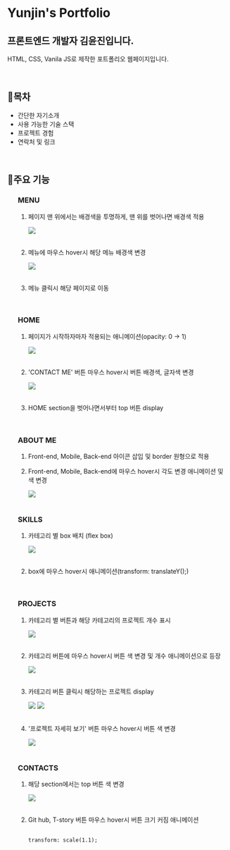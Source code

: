 Yunjin's Portfolio
==================
프론트엔드 개발자 김윤진입니다.
-------------------------------
HTML, CSS, Vanila JS로 제작한 포트폴리오 웹페이지입니다.

<br/>

## 📄목차
  + 간단한 자기소개
  + 사용 가능한 기술 스택
  + 프로젝트 경험
  + 연락처 및 링크
<br/>

## 📌주요 기능
<ul>
  <h3>MENU</h3>
  <ol>
    <li>
      <p>페이지 맨 위에서는 배경색을 투명하게, 맨 위를 벗어나면 배경색 적용</p>
      <img src="https://user-images.githubusercontent.com/71006256/187034828-335bec0a-ebc2-4a92-ba94-62801a9d6af6.png"/>
    </li>
    <br/>
    <li>
      <p>메뉴에 마우스 hover시 해당 메뉴 배경색 변경</p>
      <img src="https://user-images.githubusercontent.com/71006256/187033592-76617c79-2294-45a4-8575-5da3b21fd438.png"/>
    </li>
    <br/>
    <li>
      <p>메뉴 클릭시 해당 페이지로 이동</p>
    </li>
   </ol>
    <br/>
  <h3>HOME</h3>
   <ol>
    <li>
      <p>페이지가 시작하자마자 적용되는 애니메이션(opacity: 0 -> 1)</p>
      <img src="https://user-images.githubusercontent.com/71006256/187034827-edf92020-00c9-44c8-865c-8ebb28e2f9d4.png"/>
    </li>
    <br/>
    <li>
      <p>'CONTACT ME' 버튼 마우스 hover시 버튼 배경색, 글자색 변경</p>
      <img src="https://user-images.githubusercontent.com/71006256/187034721-d1c44f40-99d1-43c0-a5b8-2d21eea06c05.png"/>
    </li>
    <br/>
    <li>
      <p> HOME section을 벗어나면서부터 top 버튼 display</p>
    </li>
   </ol>
    <br/>
  <h3>ABOUT ME</h3>
  <ol>
    <li>
      <p>Front-end, Mobile, Back-end 아이콘 삽입 및 border 원형으로 적용</p>
    </li>
    <li>
      <p>Front-end, Mobile, Back-end에 마우스 hover시 각도 변경 애니메이션 및 색 변경</p>
      <img src="https://user-images.githubusercontent.com/71006256/187035083-2579846b-145c-425c-9193-930c6427e649.png"/>
    </li>
   </ol>
    <br/>
  <h3>SKILLS</h3>
  <ol>
    <li>
      <p>카테고리 별 box 배치 (flex box)</p>
      <img src="https://user-images.githubusercontent.com/71006256/187033600-5eb12df1-3512-4fe6-a6fd-cae915453b07.png"/>
    </li>
    <br/>
    <li>
      <p>box에 마우스 hover시 애니메이션(transform: translateY();)</p>
    </li>
   </ol>
    <br/>
  <h3>PROJECTS</h3>
  <ol>
    <li>
      <p>카테고리 별 버튼과 해당 카테고리의 프로젝트 개수 표시</p>
      <img src="https://user-images.githubusercontent.com/71006256/187033601-9592edde-add1-4776-ba4e-e597f5379fd2.png"/>
    </li>
    <br/>
    <li>
      <p>카테고리 버튼에 마우스 hover시 버튼 색 변경 및 개수 애니메이션으로 등장</p>
      <img src="https://user-images.githubusercontent.com/71006256/187033603-fa6e57a8-cb6e-42f0-9b9b-d8a40244708b.png"/>
    </li>
    <br/>
    <li>
      <p>카테고리 버튼 클릭시 해당하는 프로젝트 display</p>
      <img src="https://user-images.githubusercontent.com/71006256/187034642-36cfd944-1055-41c3-b1a9-f94715864554.png"/>
      <img src="https://user-images.githubusercontent.com/71006256/187034644-22326fa5-6a33-4ee5-a823-e9c608c9c9f7.png"/>
    </li>
    <br/>
    <li>
      <p>'프로젝트 자세히 보기' 버튼 마우스 hover시 버튼 색 변경</p>
      <img src="https://user-images.githubusercontent.com/71006256/187034512-a17fc2c5-963d-42c6-b25e-364d4555dcbb.png"/>
    </li>
   </ol>
    <br/>
  <h3>CONTACTS</h3>
   <ol>
    <li>
      <p>해당 section에서는 top 버튼 색 변경</p>
      <img src="https://user-images.githubusercontent.com/71006256/187034619-775f8c90-95a5-4153-81d8-b010e5240047.png"/>
    </li>
    <br/>
    <li>
      <p>Git hub, T-story 버튼 마우스 hover시 버튼 크기 커짐 애니메이션</p>
      <pre>
        <code>
transform: scale(1.1);
        </code>
       </pre>
    </li>
   </ol>
    <br/>
